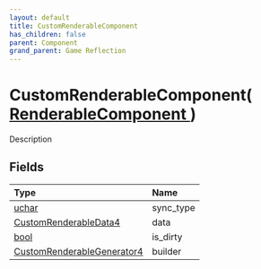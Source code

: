 ```yaml
---
layout: default
title: CustomRenderableComponent
has_children: false
parent: Component
grand_parent: Game Reflection
---
```

# CustomRenderableComponent( [ RenderableComponent ](/docs/game-reflection/components/renderable_component) )
Description 

## Fields

| Type | Name |
|:-------------|:--------------|
| [uchar](/docs/game-reflection/enums/uchar) | sync_type |
| [CustomRenderableData4](/docs/game-reflection/components/custom_renderable_data4) | data |
| [bool](/docs/game-reflection/components/bool) | is_dirty |
| [CustomRenderableGenerator4](/docs/game-reflection/components/custom_renderable_generator4) | builder |


